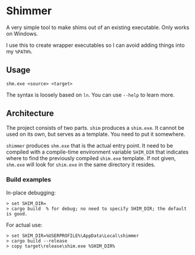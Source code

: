 # Shimmer

A very simple tool to make shims out of an existing executable. Only works
on Windows.

I use this to create wrapper executables so I can avoid adding things into
my `%PATH%`.

## Usage

```
shm.exe <source> <target>
```

The syntax is loosely based on `ln`. You can use `--help` to learn more.

## Architecture

The project consists of two parts. `shim` produces a `shim.exe`. It cannot be
used on its own, but serves as a template. You need to put it somewhere.

`shimmer` produces `shm.exe` that is the actual entry point. It need to be
compiled with a compile-time environment variable `SHIM_DIR` that indicates
where to find the previously compiled `shim.exe` template. If not given,
`shm.exe` will look for `shim.exe` in the same directory it resides.

### Build examples

In-place debugging:

```
> set SHIM_DIR=
> cargo build  % for debug; no need to specify SHIM_DIR; the default is good.
```

For actual use:

```
> set SHIM_DIR=%USERPROFILE%\AppData\Local\shimmer
> cargo build --release
> copy target\release\shim.exe %SHIM_DIR%
```

